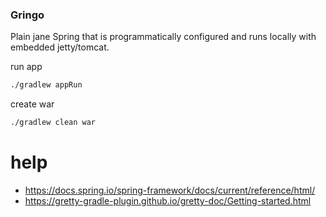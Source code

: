 ### Gringo
Plain jane Spring that is programmatically configured and runs locally with embedded jetty/tomcat.

run app
```bash
./gradlew appRun 
```

create war 
```bash
./gradlew clean war 
```

# help
 - https://docs.spring.io/spring-framework/docs/current/reference/html/
 - https://gretty-gradle-plugin.github.io/gretty-doc/Getting-started.html

